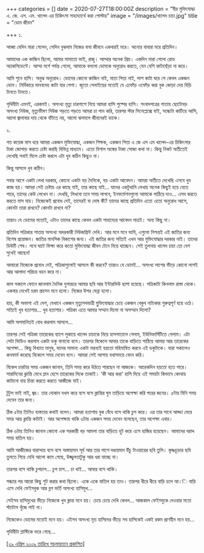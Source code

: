 +++
categories = []
date = 2020-07-27T18:00:00Z
description = "বীর মুক্তিযোদ্ধা এ. জে. এস. এম. খালেদ এর চিকিৎসা সাহায্যার্থে করা পোস্টার"
image = "/images/খালেদ চাচা.jpg"
title = "ডোম জীবন"

+++
১.

আব্বা যেদিন মারা গেলেন, সেদিন বুঝলাম নিজের বাবা জীবনে একবারই মরে। অন্যের বাবারা মরে প্রতিদিন। 

আমাদের এক কাজিন ছিলো, আমার মামাতো ভাই, রাজু। আম্মার অনেক প্রিয়। একদিন মারা গেলো রোড অ্যাকসিডেন্টে। আম্মা মর্গে পর্যন্ত গেলো, আমাকে বললো ডোমকে অনুরোধ করতে, যেন বেশি কাটাছেঁড়া না করে। 

আমি শুনে হাসি। অবুঝ অনুরোধ। ডোমের কোনো কাজিন নাই, মাতা পিতা নাই, লাশ কাটা ঘরে সে কেবল একজন ডোম। নির্বিকারে মানবদেহ কাটা যার পেশা। জুতো সেলাইয়ের মতোই যে এফোঁড় ওফোঁড় করা বুক জোড়া দেয় বিড়ি টানতে টানতে। 

পৃথিবীটা এমনই, এরকমই। অসংখ্য মৃত্যু চারপাশে নিয়ে আমরা হাসি পুষ্পের হাসি। সংবাদপত্রের পাতায় ছোটোবড় অসংখ্য নিউজ, মৃত্যুভীষণ নিউজ পড়তে পড়তে আমরা চা পান করি, তারপর স্টার সিনেপ্লেক্সে যাই, সন্ধ্যেটা কাটিয়ে আসি, আলো জ্বালাবার দায় থেকে বাঁটতে নয়, আলো ঝলমলে জীবনেরই ডাকে। 

২.

গত কয়েক মাস ধরে আমরা একজন মুক্তিযোদ্ধা, একজন শিক্ষক, একজন পিতা এ জে এস এম খালেদ-এর চিকিৎসার টাকা জোগাড় করতে চেষ্টা করছি বিভিন্ন মাধ্যমে। এতো বিশাল অঙ্কের টাকা সোজা কথা না। কিন্তু নিকট অতীতেই দেখেছি সবাই মিলে চেষ্টা করলে এটা খুব কঠিন কিছুও না। 

কিন্তু আসলে খুব কঠিন। 

সবার আগে একটা লেখা দরকার, কোনো একটা বড় দৈনিকে, বড় একটা আবেদন। আমরা অতীতে দেখেছি এসবে খুব কাজ হয়। আমরা সেই চেষ্টায় এর কাছে যাই, তার কাছে যাই... যাদের একটুখানি লেখায় অনেক কিছুই হয়ে যেতে পারে, তাদের কেউ লেখেন না। দেখছি, লিখবো তবে সময় লাগবে, ইনফর্মেশনগুলো আমাকে পাঠিয়ে দাও... এসব করতে করতে মাস যায়। নিজেকেই প্রবোধ দেই, তাদেরই বা দোষ কী? তাদের কাছে প্রতিদিন এতো এতো অনুরোধ আসে, কোনটা তারা রাখবে? কোনটা রাখবে না? 

তারাও যে ডোমের মতোই, এটাও তাদের কাছে কেবল একটা সাহায্যের আবেদন মাত্রই। অন্য কিছু না। 

প্রতিদিন পত্রিকার পাতায় অসংখ্য অদরকারী নিউজপ্রিন্ট দেখি। আর মনে মনে ভাবি, এগুলো নিশ্চয়ই এই জাতির জন্য বিশেষ প্রয়োজন। জাতির মানসিক বিকাশের জন্য। এই জাতির জন্য সত্যিই এখন আর মুক্তিযোদ্ধার দরকার নাই। তাদের ডিউটি শেষ। পথে ঘাটে ভিক্ষা করে কতো মুক্তিযোদ্ধা জীবন টেনে নিয়ে যাচ্ছেন। সেই তুলনায় খালেদ চাচা তো বেশ সুখেই আছেন!

আবারো নিজেকে প্রবোধ দেই, পত্রিকাগুলোই আসলে কী করবে? তারাও যে ডোমই... অসংখ্য লাশের ভীড়ে কোনো লাশই আর আলাদা পরিচয় বহন করে না। 

কাল সকালে ফোনে জানলাম দৈনিক যুগান্তরে আমার ছবি আর ইন্টারভিউ ছাপা হয়েছে। পত্রিকাটা কিনলাম রাস্তা থেকে। একবার দেখেই চরম প্রহসন মনে হলো। নিজের উপর ঘেন্না হলো। 

হায়, কী অভাগা এই দেশ, যেখানে একজন মৃত্যুপথযাত্রী মুুক্তিযোদ্ধার চেয়ে একজন বেকুব নাট্যকার গুরুত্বপূর্ণ হয়ে ওঠে। সত্যিই খুব হতাশার... খুব হতাশার। পত্রিকা এতে আমার সম্মান দিলো না অসম্মান দিলো? 

আমি অপমানিতই বোধ করলাম আসলে... 

তারপর সেই পত্রিকা তারেকের ব্যাগে লুকায়ে খালেদ চাচাকে নিয়ে হাসপাতালে গেলাম, ইউনিভার্সিটিতে গেলাম। এটা সেটা ভিডিও করলাম একটা ডকু বানাবো বলে। তারপর বিকেলে আবার তাকে বাড়িতে পাঠিয়ে আমার আর তারেকের অপেক্ষা... কিছু বিখ্যাত মানুষ, যাদের সামান্য একটা মন্তব্যই হয়তো মহিমান্বিত করবে এই ডকুটাকে। যারা সকালেও কনফার্ম করেছে বিকেলে সময় দেবেন বলে। আমরা সেই আশায় যথাসময়ে ফোন করি। 

বিকেল চারটার সময় একজন জানান, তিনি সময় করে উঠতে পারছেন না আজকে। আরেকদিন হয়তো হতে পারে। সারাদিনের ক্লান্তি মেখে ম্লান হেসে তারেকের দিকে তাকাই। ‘কী আর করা’ হাসি দিয়ে এই সময়টা কিভাবে কোথায় কাটানো যায় চিন্তা করতে করতে আজীজে যাই। 

টুটুল ভাই নাই, জ্বর। তার দোকান দখল করে বসে বসে ক্লান্তির ঘুম তাড়িয়ে অপেক্ষা করি পরের জনের। ৫টায় যিনি সময় দেবেন তার জন্য। 

ঠিক ৫টায় তিনিও ব্যস্ততার কথাই বলেন। আমরা হতাশায় বুক বেঁধে বসে থাকি চুপ করে। এর তার সাথে আড্ডা মেরে সময় আর ক্লান্তি কাটাই। আর অপেক্ষায় থাকি ৬টায় একজন সময় দেবেন বলেছেন, তার অপেক্ষা এবার। 

ঠিক ৬টায় তিনিও জানান কোনো এক সরকারী বড় আমলা তার বাড়িতে হুট করে এসে হাজির হয়েছেন। আমাদের বরাদ্দ সময় বাতিল হয়। 

আমি আজীজের বারান্দায় বসে বসে অস্তায়মান সূর্য আর তার পাশে দণ্ডায়মান উঁচু টাওয়ারের ছবি তুলি। কৃষ্ণচূড়ার ছবি তুলতে গিয়ে দেখি আলো কমে গেছে, উজ্জ্বলতাটুকু আর ধরা যাচ্ছে না। 

তারপর বসে থাকি চুপচাপ... চুপ চাপ... চা খাই... আবার বসে থাকি। 

সন্ধ্যার পর আরো কিছু শুট করার কথা ছিলো। একে একে বাতিল হয় তাও। তারপর ধীরে ধীরে বাড়ি চলে আ।ি বাড়ি এসে দেখি ফেইসবুক আর ব্লগ ভর্তি অসংখ্য হাসিমুখ... 

সেইসব হাসিমুখের ভীড়ে নিজেকে খুব ক্লান্ত মনে হয়। চেয়ে চেয়ে দেখি কেবল... আজকাল ফেইসবুকে দেওয়ার মতো স্ট্যাটাস খুঁজে পাই না। 

নিজেকেও ডোমের মতোই মনে হয়। এইসব অসংখ্য মৃত হাসিদের ভীড়ে সব হাসিকেই একই রকম প্রাণহীন মনে হয়... 

পৃথিবীটা প্লাস্টিকে ভরে গেছে... 

[\[২৯ এপ্রিল ২০০৯ তারিখে সচলায়তনে প্রকাশিত\]](http://www.sachalayatan.com/nazrul_islam/23902)